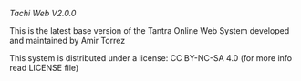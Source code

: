 *Tachi Web V2.0.0*

This is the latest base version of the Tantra Online Web System developed and maintained by Amir Torrez

This system is distributed under a license: CC BY-NC-SA 4.0 (for more info read LICENSE file)
